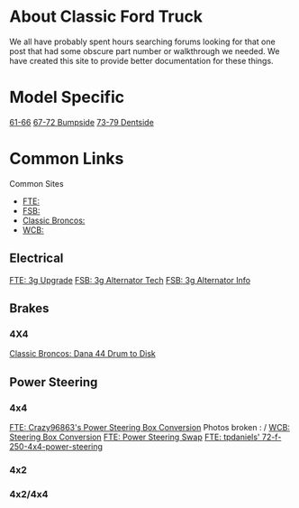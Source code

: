 <!-- TITLE: Classic Ford Truck -->
<!-- SUBTITLE: A site for documenting for clasic ford trucks -->

# About Classic Ford Truck
We all have probably spent hours searching forums looking for that one post that had some obscure part number or walkthrough we needed. We have created this site to provide better documentation for these things. 

# Model Specific
[61-66](/61-66)
[67-72 Bumpside](/67-72-bumpside)
[73-79 Dentside](/73-79-dentside)

# Common Links
Common Sites
* [FTE:](https://www.ford-trucks.com)
* [FSB:](https://www.fullsizedbronco.com)
* [Classic Broncos:](http://classicbroncos.com)
* [WCB:](http://www.wcb4x4.com)
## Electrical
[FTE: 3g Upgrade](https://www.ford-trucks.com/forums/942250-just-did-a-3g-upgrade.html)
[FSB: 3g Alternator Tech](http://www.fullsizebronco.com/forum/23-technical-write-ups/7478-3g-alternator-tech.html)
[FSB: 3g Alternator Info](http://fullsizebronco.com/forum/7-1980-96-bronco-tech/55169-3g-interchange-facts-if-youre-thinking-3g-read-here-4.html)

## Brakes
### 4X4
[Classic Broncos: Dana 44 Drum to Disk](http://classicbroncos.com/disc-f150.shtml)

## Power Steering
### 4x4
[FTE: Crazy96863's Power Steering Box Conversion](https://www.ford-trucks.com/forums/1144182-steering-box-conversion-pics.html) Photos broken : /
[WCB: Steering Box Conversion](http://www.wcb4x4.com/tech/diyrockcrawler.shtml)
[FTE: Power Steering Swap](https://www.ford-trucks.com/forums/1053921-1974-4x4-power-assist-steering-swap.html)
[FTE: tpdaniels' 72-f-250-4x4-power-steering](https://www.ford-trucks.com/forums/1019742-72-f-250-4x4-power-steering-instructions-with-pictures.html)

### 4x2

### 4x2/4x4

